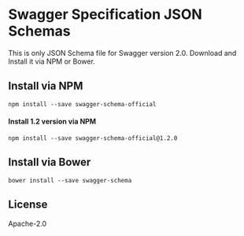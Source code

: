 # Swagger Specification JSON Schemas

This is only JSON Schema file for Swagger version 2.0. Download and Install it via NPM or Bower.

## Install via NPM

```shell
npm install --save swagger-schema-official
```

#### Install 1.2 version via NPM

```shell
npm install --save swagger-schema-official@1.2.0
```
## Install via Bower

 ```shell
 bower install --save swagger-schema
 ```

## License

Apache-2.0
